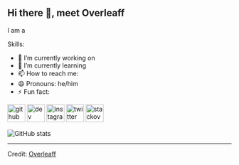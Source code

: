 ## Hi there 👋, meet Overleaff
I am a 

Skills: 

- 🔭 I’m currently working on 
- 🌱 I’m currently learning 
- 📫 How to reach me: 
- 😄 Pronouns: he/him 
- ⚡ Fun fact: 


[<img src='https://cdn.jsdelivr.net/npm/simple-icons@3.0.1/icons/github.svg' alt='github' height='40'>]([https://github.com/Overleaff](https://github.com/Overleaff))  [<img src='https://cdn.jsdelivr.net/npm/simple-icons@3.0.1/icons/dev-dot-to.svg' alt='dev' height='40'>](https://dev.to/mogaka_dev)  [<img src='https://cdn.jsdelivr.net/npm/simple-icons@3.0.1/icons/instagram.svg' alt='instagram' height='40'>](https://www.instagram.com/mogaka_dev/)  [<img src='https://cdn.jsdelivr.net/npm/simple-icons@3.0.1/icons/twitter.svg' alt='twitter' height='40'>](https://twitter.com/m_ogakadev)  [<img src='https://cdn.jsdelivr.net/npm/simple-icons@3.0.1/icons/stackoverflow.svg' alt='stackoverflow' height='40'>](https://stackoverflow.com/users/mogaka_dev)  

![GitHub stats](https://github-readme-stats.vercel.app/api?username=Overleaff&show_icons=true&count_private=true&theme=tokyonight)

------
Credit: [Overleaff](https://www.github.com/Overleaff)
